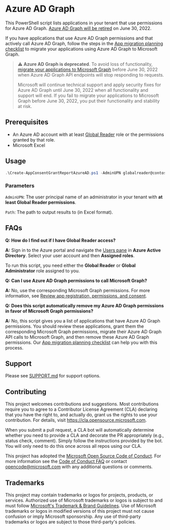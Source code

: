 # Azure AD Graph

This PowerShell script lists applications in your tenant that use permissions for Azure AD Graph. [Azure AD Graph will be retired](https://techcommunity.microsoft.com/t5/azure-active-directory-identity/update-your-applications-to-use-microsoft-authentication-library/ba-p/1257363) on June 30, 2022.

If you have applications that use Azure AD Graph permissions and that actively call Azure AD Graph, follow the steps in the [App migration planning checklist](https://docs.microsoft.com/graph/migrate-azure-ad-graph-planning-checklist) to migrate your applications using Azure AD Graph to Microsoft Graph.

> :warning: **Azure AD Graph is deprecated**. To avoid loss of functionality, [migrate your applications to Microsoft Graph](https://docs.microsoft.com/graph/migrate-azure-ad-graph-planning-checklist) before June 30, 2022 when Azure AD Graph API endpoints will stop responding to requests.
>
> Microsoft will continue technical support and apply security fixes for Azure AD Graph until June 30, 2022 when all functionality and support will end. If you fail to migrate your applications to Microsoft Graph before June 30, 2022, you put their functionality and stability at risk.

## Prerequisites

- An Azure AD account with at least [Global Reader](https://docs.microsoft.com/azure/active-directory/roles/permissions-reference#global-reader) role or the permissions granted by that role.
- Microsoft Excel

## Usage

```powershell
.\Create-AppConsentGrantReportAzureAD.ps1 -AdminUPN globalreader@contoso.onmicrosoft.com -Path .\output.xlsx
```

### Parameters

`AdminUPN`: The user principal name of an administrator in your tenant with **at least Global Reader permissions**.

`Path`: The path to output results to (in Excel format).

## FAQs

**Q: How do I find out if I have Global Reader access?**

**A:** Sign in to the Azure portal and navigate the [Users pane](https://portal.azure.com/#blade/Microsoft_AAD_IAM/UsersManagementMenuBlade/MsGraphUsers) in **Azure Active Directory**. Select your user account and then **Assigned roles**.

To run this script, you need either the **Global Reader** or **Global Administrator** role assigned to you.

**Q: Can I use Azure AD Graph permissions to call Microsoft Graph?**

**A:** No, use the corresponding Microsoft Graph permissions. For more information, see [Review app registration, permissions, and consent](https://docs.microsoft.com/graph/migrate-azure-ad-graph-app-registration).

**Q: Does this script automatically remove my Azure AD Graph permissions in favor of Microsoft Graph permissions?**

**A:** No, this script gives you a list of applications that have Azure AD Graph permissions. You should review these applications, grant them the corresponding Microsoft Graph permissions, migrate their Azure AD Graph API calls to Microsoft Graph, and then remove these Azure AD Graph permissions. Our [App migration planning checklist](https://docs.microsoft.com/graph/migrate-azure-ad-graph-planning-checklist) can help you with this process.

## Support

Please see [SUPPORT.md](SUPPORT.md) for support options.

## Contributing

This project welcomes contributions and suggestions.  Most contributions require you to agree to a
Contributor License Agreement (CLA) declaring that you have the right to, and actually do, grant us
the rights to use your contribution. For details, visit https://cla.opensource.microsoft.com.

When you submit a pull request, a CLA bot will automatically determine whether you need to provide
a CLA and decorate the PR appropriately (e.g., status check, comment). Simply follow the instructions
provided by the bot. You will only need to do this once across all repos using our CLA.

This project has adopted the [Microsoft Open Source Code of Conduct](https://opensource.microsoft.com/codeofconduct/).
For more information see the [Code of Conduct FAQ](https://opensource.microsoft.com/codeofconduct/faq/) or
contact [opencode@microsoft.com](mailto:opencode@microsoft.com) with any additional questions or comments.

## Trademarks

This project may contain trademarks or logos for projects, products, or services. Authorized use of Microsoft
trademarks or logos is subject to and must follow
[Microsoft's Trademark & Brand Guidelines](https://www.microsoft.com/en-us/legal/intellectualproperty/trademarks/usage/general).
Use of Microsoft trademarks or logos in modified versions of this project must not cause confusion or imply Microsoft sponsorship.
Any use of third-party trademarks or logos are subject to those third-party's policies.
